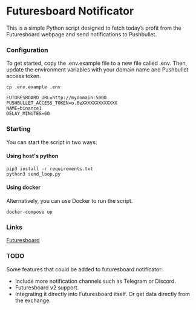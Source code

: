 # Futuresboard Notificator
This is a simple Python script designed to fetch today’s profit from the Futuresboard webpage and send notifications to Pushbullet.

### Configuration
To get started, copy the .env.example file to a new file called .env. Then, update the environment variables with your domain name and Pushbullet access token.

```
cp .env.example .env
```
```
FUTURESBOARD_URL=http://mydomain:5000
PUSHBULLET_ACCESS_TOKEN=o.0eXXXXXXXXXXXXX
NAME=binance1
DELAY_MINUTES=60
```

### Starting
You can start the script in two ways:

#### Using host's python
```
pip3 install -r requirements.txt
python3 send_loop.py
```

#### Using docker
Alternatively, you can use Docker to run the script.
```
docker-compose up
```

### Links
[Futuresboard](https://github.com/ecoppen/futuresboard)

### TODO
Some features that could be added to futuresboard notificator:
- Include more notification channels such as Telegram or Discord.
- Futuresboard v2 support.
- Integrating it directly into Futuresboard itself. Or get data directly from the exchange.
